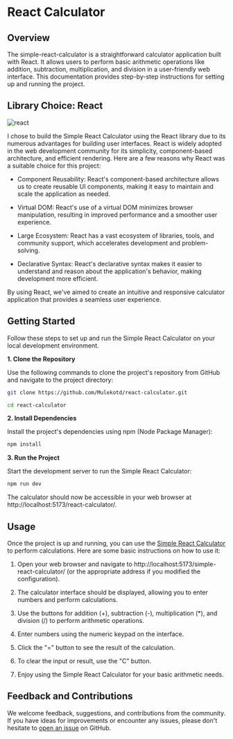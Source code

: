 # React Calculator

## Overview

The simple-react-calculator is a straightforward calculator application built with React. It allows users to perform basic arithmetic operations like addition, subtraction, multiplication, and division in a user-friendly web interface. This documentation provides step-by-step instructions for setting up and running the project.

## Library Choice: React

![react](https://logos-download.com/wp-content/uploads/2016/09/React_logo_wordmark.png)

I chose to build the Simple React Calculator using the React library due to its numerous advantages for building user interfaces. React is widely adopted in the web development community for its simplicity, component-based architecture, and efficient rendering. Here are a few reasons why React was a suitable choice for this project:

* Component Reusability: React's component-based architecture allows us to create reusable UI components, making it easy to maintain and scale the application as needed.

* Virtual DOM: React's use of a virtual DOM minimizes browser manipulation, resulting in improved performance and a smoother user experience.

* Large Ecosystem: React has a vast ecosystem of libraries, tools, and community support, which accelerates development and problem-solving.

* Declarative Syntax: React's declarative syntax makes it easier to understand and reason about the application's behavior, making development more efficient.

By using React, we've aimed to create an intuitive and responsive calculator application that provides a seamless user experience.

## Getting Started

Follow these steps to set up and run the Simple React Calculator on your local development environment.

**1. Clone the Repository**

Use the following commands to clone the project's repository from GitHub and navigate to the project directory:

```bash
git clone https://github.com/Mulekotd/react-calculator.git

cd react-calculator
```

**2.  Install Dependencies**

Install the project's dependencies using npm (Node Package Manager):

```bash
npm install
```

**3. Run the Project**

Start the development server to run the Simple React Calculator:

```bash
npm run dev
```

The calculator should now be accessible in your web browser at http://localhost:5173/react-calculator/.

## Usage

Once the project is up and running, you can use the [Simple React Calculator](https://mulekotd.github.io/react-calculator/) to perform calculations. Here are some basic instructions on how to use it:

1. Open your web browser and navigate to http://localhost:5173/simple-react-calculator/ (or the appropriate address if you modified the configuration).

2. The calculator interface should be displayed, allowing you to enter numbers and perform calculations.

3. Use the buttons for addition (+), subtraction (-), multiplication (*), and division (/) to perform arithmetic operations.

4. Enter numbers using the numeric keypad on the interface.

5. Click the "=" button to see the result of the calculation.

6. To clear the input or result, use the "C" button.

7. Enjoy using the Simple React Calculator for your basic arithmetic needs.

## Feedback and Contributions

We welcome feedback, suggestions, and contributions from the community. If you have ideas for improvements or encounter any issues, please don't hesitate to [open an issue](https://github.com/Mulekotd/react-calculator/issues) on GitHub.

